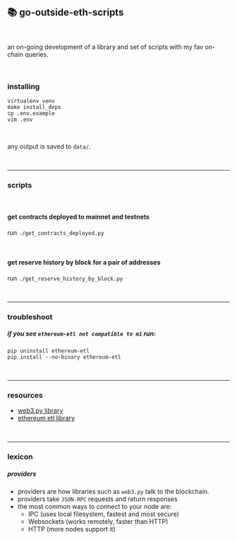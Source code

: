 ## 📚 go-outside-eth-scripts

<br>

an on-going development of a library and set of scripts with my fav on-chain queries.

<br>


### installing

```
virtualenv venv
make install_deps
cp .env.example
vim .env
```
<br>

any output is saved to `data/`.

<br>


----

### scripts

<br>

#### get contracts deployed to mainnet and testnets

run `./get_contracts_deployed.py`



<br>


#### get reserve history by block for a pair of addresses

run `./get_reserve_history_by_block.py`



<br>

---

### troubleshoot

##### if you see `ethereum-etl not compatible to m1` run:

```
pip uninstall ethereum-etl 
pip install --no-binary ethereum-etl 
```

<br>

---

### resources

* [web3.py library](https://web3py.readthedocs.io/en/v5/)
* [ethereum etl library](https://ethereum-etl.readthedocs.io/en/latest/quickstart/)

<br>

---

### lexicon

##### providers
 
- providers are how libraries such as `web3.py` talk to the blockchain. 
- providers take `JSON-RPC` requests and return responses
- the most common ways to connect to your node are:
   - IPC (uses local filesystem, fastest and most secure)
   - Websockets (works remotely, faster than HTTP)
   - HTTP (more nodes support it)